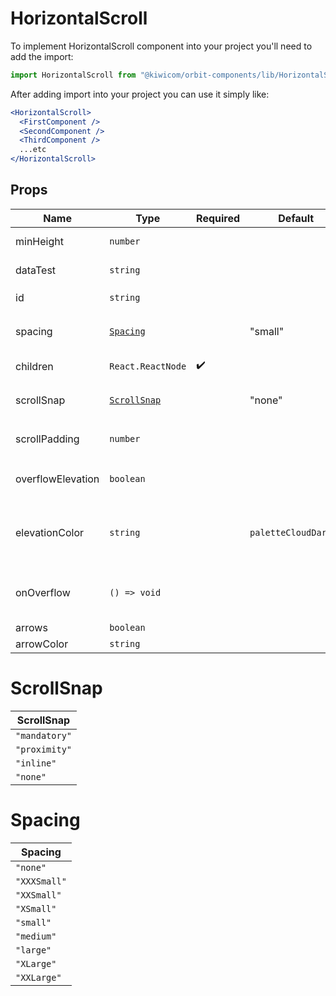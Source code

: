 # HorizontalScroll

To implement HorizontalScroll component into your project you'll need to add the import:

```jsx
import HorizontalScroll from "@kiwicom/orbit-components/lib/HorizontalScroll";
```

After adding import into your project you can use it simply like:

```jsx
<HorizontalScroll>
  <FirstComponent />
  <SecondComponent />
  <ThirdComponent />
  ...etc
</HorizontalScroll>
```

## Props

| Name              | Type                        | Required | Default              | Description                                                                   |
| ----------------- | --------------------------- | -------- | -------------------- | ----------------------------------------------------------------------------- |
| minHeight         | `number`                    |          |                      | set minimal height                                                            |
| dataTest          | `string`                    |          |                      | prop for testing purposes                                                     |
| id                | `string`                    |          |                      | Set `id` for `HorizontalScroll`                                               |
| spacing           | [`Spacing`](#Spacing)       |          | "small"              | the spacing between children elements                                         |
| children          | `React.ReactNode`           | ✔️       |                      | content of HorizontalScroll                                                   |
| scrollSnap        | [`ScrollSnap`](#ScrollSnap) |          | "none"               | set value for `scroll-snap-type` property                                     |
| scrollPadding     | `number`                    |          |                      | set value for `scroll-padding` property                                       |
| overflowElevation | `boolean`                   |          |                      | set box-shadow on sides during scroll                                         |
| elevationColor    | `string`                    |          | `paletteCloudDarker` | set box-shadow color. Value must be the name of a color token from the theme. |
| onOverflow        | `() => void`                |          |                      | callback function, fires, if content is overflowed                            |
| arrows            | `boolean`                   |          |                      | show arrows                                                                   |
| arrowColor        | `string`                    |          |                      | set arrows color                                                              |

# ScrollSnap

| ScrollSnap    |
| ------------- |
| `"mandatory"` |
| `"proximity"` |
| `"inline"`    |
| `"none"`      |

# Spacing

| Spacing      |
| ------------ |
| `"none"`     |
| `"XXXSmall"` |
| `"XXSmall"`  |
| `"XSmall"`   |
| `"small"`    |
| `"medium"`   |
| `"large"`    |
| `"XLarge"`   |
| `"XXLarge"`  |
